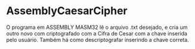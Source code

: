 # AssemblyCaesarCipher
O programa em ASSEMBLY MASM32 lê o arquivo .txt desejado, e cria um outro novo com criptografado com a Cifra de Cesar com a chave inserida pelo usuário.
Também há como descriptografar inserindo a chave correta.
